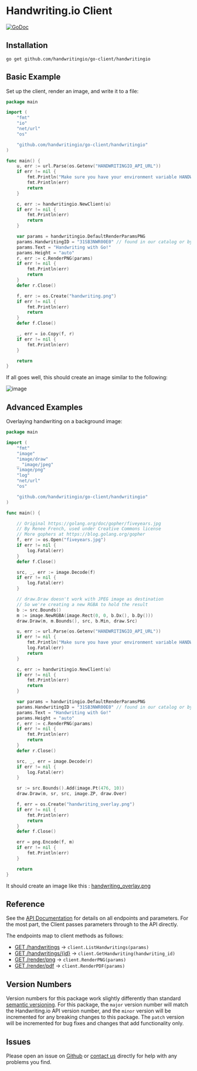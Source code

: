 # Handwriting.io Client

[![GoDoc](https://godoc.org/github.com/handwritingio/go-client/handwritingio?status.svg)](http://godoc.org/github.com/handwritingio/go-client/handwritingio)

## Installation

    go get github.com/handwritingio/go-client/handwritingio

## Basic Example

Set up the client, render an image, and write it to a file:

```go
package main

import (
	"fmt"
	"io"
	"net/url"
	"os"

	"github.com/handwritingio/go-client/handwritingio"
)

func main() {
	u, err := url.Parse(os.Getenv("HANDWRITINGIO_API_URL"))
	if err != nil {
		fmt.Println("Make sure you have your environment variable HANDWRITINGIO_API_URL set correctly")
		fmt.Println(err)
		return
	}

	c, err := handwritingio.NewClient(u)
	if err != nil {
		fmt.Println(err)
		return
	}

	var params = handwritingio.DefaultRenderParamsPNG
	params.HandwritingID = "31SB3NWR00E0" // found in our catalog or by listing handwritings
	params.Text = "Handwriting with Go!"
	params.Height = "auto"
	r, err := c.RenderPNG(params)
	if err != nil {
		fmt.Println(err)
		return
	}
	defer r.Close()

	f, err := os.Create("handwriting.png")
	if err != nil {
		fmt.Println(err)
		return
	}
	defer f.Close()

	_, err = io.Copy(f, r)
	if err != nil {
		fmt.Println(err)
	}

	return
}
```

If all goes well, this should create an image similar to the following:

![image](https://s3.amazonaws.com/hwio-cdn-production/go-client/handwriting.png)

## Advanced Examples

Overlaying handwriting on a background image:
```go
package main

import (
	"fmt"
	"image"
	"image/draw"
	_ "image/jpeg"
	"image/png"
	"log"
	"net/url"
	"os"

	"github.com/handwritingio/go-client/handwritingio"
)

func main() {

	// Original https://golang.org/doc/gopher/fiveyears.jpg
	// By Renee French, used under Creative Commons license
	// More gophers at https://blog.golang.org/gopher
	f, err := os.Open("fiveyears.jpg")
	if err != nil {
		log.Fatal(err)
	}
	defer f.Close()

	src, _, err := image.Decode(f)
	if err != nil {
		log.Fatal(err)
	}

	// draw.Draw doesn't work with JPEG image as destination
	// So we're creating a new RGBA to hold the result
	b := src.Bounds()
	m := image.NewRGBA(image.Rect(0, 0, b.Dx(), b.Dy()))
	draw.Draw(m, m.Bounds(), src, b.Min, draw.Src)

	u, err := url.Parse(os.Getenv("HANDWRITINGIO_API_URL"))
	if err != nil {
		fmt.Println("Make sure you have your environment variable HANDWRITINGIO_API_URL set correctly")
		log.Fatal(err)
		return
	}

	c, err := handwritingio.NewClient(u)
	if err != nil {
		fmt.Println(err)
		return
	}

	var params = handwritingio.DefaultRenderParamsPNG
	params.HandwritingID = "31SB3NWR00E0" // found in our catalog or by listing handwritings
	params.Text = "Handwriting with Go!"
	params.Height = "auto"
	r, err := c.RenderPNG(params)
	if err != nil {
		fmt.Println(err)
		return
	}
	defer r.Close()

	src, _, err = image.Decode(r)
	if err != nil {
		log.Fatal(err)
	}

	sr := src.Bounds().Add(image.Pt(476, 10))
	draw.Draw(m, sr, src, image.ZP, draw.Over)

	f, err = os.Create("handwriting_overlay.png")
	if err != nil {
		fmt.Println(err)
		return
	}
	defer f.Close()

	err = png.Encode(f, m)
	if err != nil {
		fmt.Println(err)
	}

	return
}
```

It should create an image like this : [handwriting_overlay.png](https://s3.amazonaws.com/hwio-cdn-production/go-client/handwriting_overlay.png)

## Reference

See the [API Documentation](https://www.handwriting.io/docs) for details on all endpoints and parameters. For the most part, the Client passes parameters through to the API directly.

The endpoints map to client methods as follows:

- [GET /handwritings](https://handwriting.io/docs/#get-handwritings) -> `client.ListHandwritings(params)`
- [GET /handwritings/{id}](https://handwriting.io/docs/#get-handwritings--id-) -> `client.GetHandwriting(handwriting_id)`
- [GET /render/png](https://handwriting.io/docs/#get-render-png) -> `client.RenderPNG(params)`
- [GET /render/pdf](https://handwriting.io/docs/#get-render-pdf) -> `client.RenderPDF(params)`

## Version Numbers

Version numbers for this package work slightly differently than standard
[semantic versioning](http://semver.org/). For this package, the `major`
version number will match the Handwriting.io API version number, and the
`minor` version will be  incremented for any breaking changes to this package.
The `patch` version will be incremented for bug fixes and changes that add
functionality only.

## Issues

Please open an issue on [Github](https://github.com/handwritingio/go-client/issues)
or [contact us](https://handwriting.io/contact) directly for help with any
problems you find.
